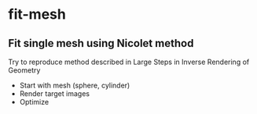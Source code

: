 # fit-mesh

## Fit single mesh using Nicolet method

Try to reproduce method described in Large Steps in Inverse Rendering of Geometry

- Start with mesh (sphere, cylinder)
- Render target images 
- Optimize